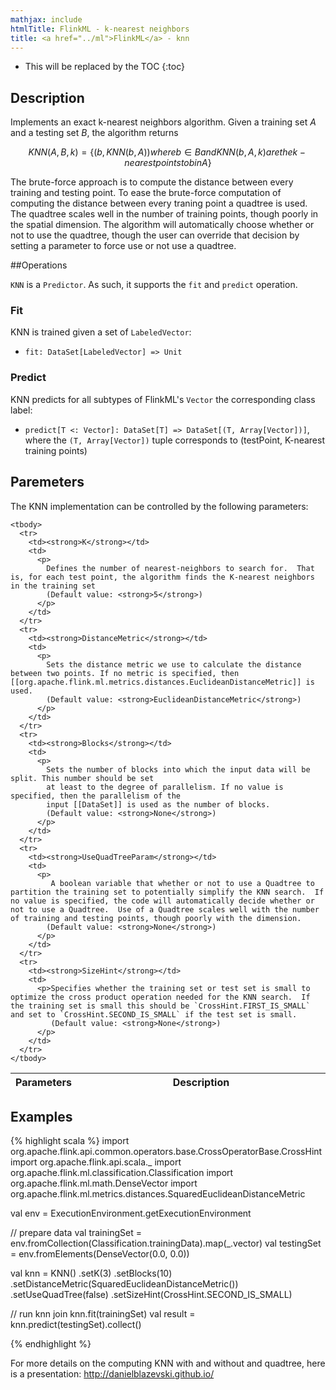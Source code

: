 ```yaml
---
mathjax: include
htmlTitle: FlinkML - k-nearest neighbors
title: <a href="../ml">FlinkML</a> - knn
---
```

<!--
Licensed to the Apache Software Foundation (ASF) under one
or more contributor license agreements.  See the NOTICE file
distributed with this work for additional information
regarding copyright ownership.  The ASF licenses this file
to you under the Apache License, Version 2.0 (the
"License"); you may not use this file except in compliance
with the License.  You may obtain a copy of the License at

  http://www.apache.org/licenses/LICENSE-2.0

Unless required by applicable law or agreed to in writing,
software distributed under the License is distributed on an
"AS IS" BASIS, WITHOUT WARRANTIES OR CONDITIONS OF ANY
KIND, either express or implied.  See the License for the
specific language governing permissions and limitations
under the License.
-->

* This will be replaced by the TOC
{:toc}

## Description
Implements an exact k-nearest neighbors algorithm.  Given a training set $A$ and a testing set $B$, the algorithm returns

$$
KNN(A,B, k) = \{ \left( b, KNN(b,A) \right) where b \in B and KNN(b, A, k) are the k-nearest points to b in A \}
$$

The brute-force approach is to compute the distance between every training and testing point.  To ease the brute-force computation of computing the distance between every traning point a quadtree is used.  The quadtree scales well in the number of training points, though poorly in the spatial dimension.  The algorithm will automatically choose whether or not to use the quadtree, though the user can override that decision by setting a parameter to force use or not use a quadtree. 

##Operations

`KNN` is a `Predictor`. 
As such, it supports the `fit` and `predict` operation.

### Fit

KNN is trained given a set of `LabeledVector`:

* `fit: DataSet[LabeledVector] => Unit`

### Predict

KNN predicts for all subtypes of FlinkML's `Vector` the corresponding class label:

* `predict[T <: Vector]: DataSet[T] => DataSet[(T, Array[Vector])]`, where the `(T, Array[Vector])` tuple
  corresponds to (testPoint, K-nearest training points)

## Paremeters
The KNN implementation can be controlled by the following parameters:

   <table class="table table-bordered">
    <thead>
      <tr>
        <th class="text-left" style="width: 20%">Parameters</th>
        <th class="text-center">Description</th>
      </tr>
    </thead>

    <tbody>
      <tr>
        <td><strong>K</strong></td>
        <td>
          <p>
            Defines the number of nearest-neighbors to search for.  That is, for each test point, the algorithm finds the K-nearest neighbors in the training set
            (Default value: <strong>5</strong>)
          </p>
        </td>
      </tr>
      <tr>
        <td><strong>DistanceMetric</strong></td>
        <td>
          <p>
            Sets the distance metric we use to calculate the distance between two points. If no metric is specified, then [[org.apache.flink.ml.metrics.distances.EuclideanDistanceMetric]] is used.
            (Default value: <strong>EuclideanDistanceMetric</strong>)
          </p>
        </td>
      </tr>
      <tr>
        <td><strong>Blocks</strong></td>
        <td>
          <p>
            Sets the number of blocks into which the input data will be split. This number should be set
            at least to the degree of parallelism. If no value is specified, then the parallelism of the
            input [[DataSet]] is used as the number of blocks.
            (Default value: <strong>None</strong>)
          </p>
        </td>
      </tr>
      <tr>
        <td><strong>UseQuadTreeParam</strong></td>
        <td>
          <p>
             A boolean variable that whether or not to use a Quadtree to partition the training set to potentially simplify the KNN search.  If no value is specified, the code will automatically decide whether or not to use a Quadtree.  Use of a Quadtree scales well with the number of training and testing points, though poorly with the dimension.
            (Default value: <strong>None</strong>)
          </p>
        </td>
      </tr>
      <tr>
        <td><strong>SizeHint</strong></td>
        <td>
          <p>Specifies whether the training set or test set is small to optimize the cross product operation needed for the KNN search.  If the training set is small this should be `CrossHint.FIRST_IS_SMALL` and set to `CrossHint.SECOND_IS_SMALL` if the test set is small.
             (Default value: <strong>None</strong>)
          </p>
        </td>
      </tr>
    </tbody>
  </table>

## Examples

{% highlight scala %}
import org.apache.flink.api.common.operators.base.CrossOperatorBase.CrossHint
import org.apache.flink.api.scala._
import org.apache.flink.ml.classification.Classification
import org.apache.flink.ml.math.DenseVector
import org.apache.flink.ml.metrics.distances.SquaredEuclideanDistanceMetric

  val env = ExecutionEnvironment.getExecutionEnvironment

  // prepare data
  val trainingSet = env.fromCollection(Classification.trainingData).map(_.vector)
  val testingSet = env.fromElements(DenseVector(0.0, 0.0))

 val knn = KNN()
    .setK(3)
    .setBlocks(10)
    .setDistanceMetric(SquaredEuclideanDistanceMetric())
    .setUseQuadTree(false)
    .setSizeHint(CrossHint.SECOND_IS_SMALL)

  // run knn join
  knn.fit(trainingSet)
  val result = knn.predict(testingSet).collect()

{% endhighlight %}

For more details on the computing KNN with and without and quadtree, here is a presentation:
http://danielblazevski.github.io/